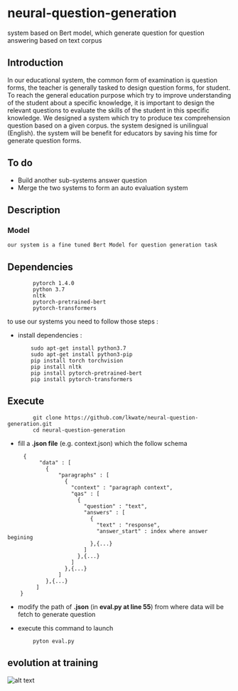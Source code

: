 # neural-question-generation
system based on Bert model, which generate question for question answering based on text corpus

## Introduction 
In our educational system, the common form of examination is question forms, the teacher is generally tasked to design question forms, for student. To reach the general education purpose which try to improve understanding of the student about a specific knowledge, it is important to design the relevant questions to evaluate the skills of the student in this specific knowledge. We designed a system which try to produce tex comprehension question based on a given corpus. the system designed is unilingual (English). the system will be benefit for educators by saving his time for generate question forms.  

## To do
* Build another sub-systems answer question
* Merge the two systems to form an auto evaluation system 

## Description
### Model
	our system is a fine tuned Bert Model for question generation task

## Dependencies
```
	  	pytorch 1.4.0
	  	python 3.7 
	  	nltk
	  	pytorch-pretrained-bert
	  	pytorch-transformers
```
to use our systems you need to follow those steps : 

* install dependencies : 

	```
	  	sudo apt-get install python3.7
	  	sudo apt-get install python3-pip
	  	pip install torch torchvision
	  	pip install nltk 
	  	pip install pytorch-pretrained-bert
	  	pip install pytorch-transformers
	```
	

##  Execute
```
	  	git clone https://github.com/lkwate/neural-question-generation.git
	  	cd neural-question-generation
```
* fill a **.json file** (e.g. context.json) which the follow schema
```
  	 {
    	  "data" : [
    	    {
    	    	"paragraphs" : [
    	          {
    	            "context" : "paragraph context",
    	            "qas" : [
    	              {
    	                "question" : "text", 
    	                "answers" : [
    	                  {
    	                    "text" : "response",
    	                    "answer_start" : index where answer begining
    	                  },{...}
    	                ]
    	              },{...}
    	            ]
    	          },{...}
    	        ]
    	    },{...}
    	 ]
    }
```
* modify the path of **.json** (in **eval.py at line 55**) from where data will be fetch to generate question 

* execute this command to launch

```
	  	pyton eval.py
```
## evolution at training


![alt text](https://github.com/lkwate/neural-question-generation/master/training.jpg)

